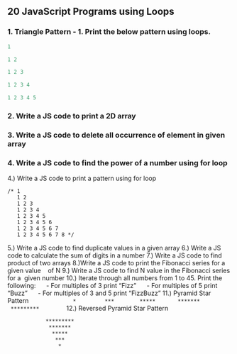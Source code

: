 ## 20 JavaScript Programs using Loops

### 1. Triangle Pattern - 1. Print the below pattern using loops.
```js
1

1 2

1 2 3 

1 2 3 4 

1 2 3 4 5 
```

### 2.   Write a JS code to print a 2D array
### 3. Write a JS code to delete all occurrence of element in given array
### 4.  Write a JS code to find the power of a number using for loop
4.) Write a JS code to print a pattern using for loop
```
/* 1 
   1 2 
   1 2 3 
   1 2 3 4 
   1 2 3 4 5 
   1 2 3 4 5 6 
   1 2 3 4 5 6 7 
   1 2 3 4 5 6 7 8 */
```
5.) Write a JS code to find duplicate values in a given array
6.) Write a JS code to calculate the sum of digits in a number
7.) Write a JS code to find product of two arrays
8.)Write a JS code to print the Fibonacci series for a given value
   of N
9.) Write a JS code to find N value in the Fibonacci series for a
 given number
10.) Iterate through all numbers from 1 to 45. Print the following:
     - For multiples of 3 print “Fizz”
     - For multiples of 5 print “Buzz”
     - For multiples of 3 and 5 print “FizzBuzz”
11.) Pyramid Star Pattern
        ```
         *
        ***
       *****
      *******
     *********
        ```
12.) Reversed Pyramid Star Pattern
```
            *********
             *******
              *****
               ***
                *
```


